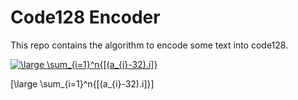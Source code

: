 # Code128 Encoder

This repo contains the algorithm to encode some text into code128.

<a href="https://www.codecogs.com/eqnedit.php?latex=\dpi{150}&space;\large&space;\sum_{i=1}^n{[(a_{i}-32).i]}" target="_blank"><img src="https://latex.codecogs.com/png.latex?\dpi{150}&space;\large&space;\sum_{i=1}^n{[(a_{i}-32).i]}" title="\large \sum_{i=1}^n{[(a_{i}-32).i]}" /></a>

\[\large \sum_{i=1}^n{[(a_{i}-32).i]}\]

